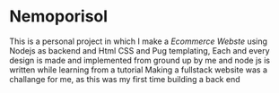 # Nemoporisol
This is a personal project in which I make  a *Ecommerce Webste* using Nodejs as backend and Html CSS and Pug templating, 
Each and every design is made and implemented from ground up by me and node js is written while learning from a tutorial 
Making a fullstack website was a challange for me, as this was my first time building a back end
